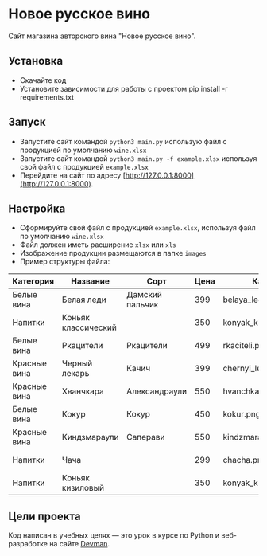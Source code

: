 # Новое русское вино

Сайт магазина авторского вина "Новое русское вино".

## Установка

- Скачайте код
- Установите зависимости для работы с проектом pip install -r requirements.txt

## Запуск

- Запустите сайт командой `python3 main.py` использую файл с продукцией по умолчанию `wine.xlsx`
- Запустите сайт командой `python3 main.py -f example.xlsx` используя свой файл с продукцией `example.xlsx`
- Перейдите на сайт по адресу [http://127.0.0.1:8000](http://127.0.0.1:8000).

## Настройка

- Сформируйте свой файл с продукцией `example.xlsx`, используя файл по умолчанию `wine.xlsx`
- Файл должен иметь расширение `xlsx` или `xls`
- Изображение продукции размещаются в папке `images`
- Пример структуры файла:

| Категория | Название | Сорт | Цена | Картинка | Акция
| --------- | -------- | ---- | ---- | -------- | -----
| Белые вина | Белая леди | Дамский пальчик | 399 | belaya_ledi.png | Выгодное предложение
| Напитки | Коньяк классический |  | 350 | konyak_klassicheskyi.png |
| Белые вина | Ркацители | Ркацители | 499 | rkaciteli.png |
| Красные вина | Черный лекарь | Качич | 399 | chernyi_lekar.png |
| Красные вина | Хванчкара | Александраули | 550 | hvanchkara.png |
| Белые вина | Кокур | Кокур | 450 | kokur.png |
| Красные вина | Киндзмараули | Саперави | 550 | kindzmarauli.png |
| Напитки | Чача |  | 299 | chacha.png | Выгодное предложение
| Напитки | Коньяк кизиловый |  | 350 | konyak_kizilovyi.png |

## Цели проекта

Код написан в учебных целях — это урок в курсе по Python и веб-разработке на сайте [Devman](https://dvmn.org).
